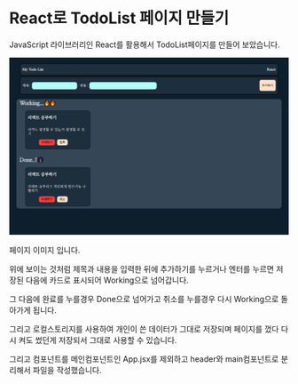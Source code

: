 # React로 TodoList 페이지 만들기

JavaScript 라이브러리인 React를 활용해서 TodoList페이지를 만들어 보았습니다.

![이미지가 없습니다.](/pageImage.PNG)

페이지 이미지 입니다.

위에 보이는 것처럼 제목과 내용을 입력한 뒤에 추가하기를 누르거나 엔터를 누르면 저장된 다음에 카드로 표시되어 Working으로 넘어갑니다.

그 다음에 완료를 누를경우 Done으로 넘어가고 취소를 누를경우 다시 Working으로 돌아가게 됩니다.

그리고 로컬스토리지를 사용하여 개인이 쓴 데이터가 그대로 저장되며 페이지를 껐다 다시 켜도 썼던게 저장되서 그대로 사용할 수 있습니다.

그리고 컴포넌트를 메인컴포넌트인 App.jsx를 제외하고 header와 main컴포넌트로 분리해서 파일을 작성했습니다.
